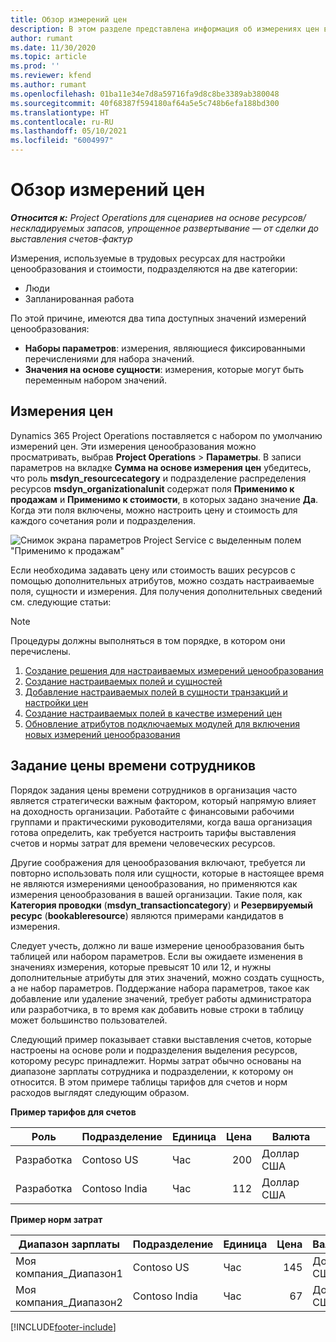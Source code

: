 ```yaml
---
title: Обзор измерений цен
description: В этом разделе представлена информация об измерениях цен в Dynamics 365 Project Operations.
author: rumant
ms.date: 11/30/2020
ms.topic: article
ms.prod: ''
ms.reviewer: kfend
ms.author: rumant
ms.openlocfilehash: 01ba11e34e7d8a59716fa9d8c8be3389ab380048
ms.sourcegitcommit: 40f68387f594180af64a5e5c748b6efa188bd300
ms.translationtype: HT
ms.contentlocale: ru-RU
ms.lasthandoff: 05/10/2021
ms.locfileid: "6004997"
---
```

# <a name="pricing-dimensions-overview"></a>Обзор измерений цен

_**Относится к:** Project Operations для сценариев на основе ресурсов/нескладируемых запасов, упрощенное развертывание — от сделки до выставления счетов-фактур_

Измерения, используемые в трудовых ресурсах для настройки ценообразования и стоимости, подразделяются на две категории:

- Люди
- Запланированная работа

По этой причине, имеются два типа доступных значений измерений ценообразования:

- **Наборы параметров**: измерения, являющиеся фиксированными перечислениями для набора значений.
- **Значения на основе сущности**: измерения, которые могут быть переменным набором значений.

## <a name="pricing-dimensions"></a>Измерения цен

Dynamics 365 Project Operations поставляется с набором по умолчанию измерений цен. Эти измерения ценообразования можно просматривать, выбрав **Project Operations** > **Параметры**. В записи параметров на вкладке **Сумма на основе измерения цен** убедитесь, что роль **msdyn_resourcecategory** и подразделение распределения ресурсов **msdyn_organizationalunit** содержат поля **Применимо к продажам** и **Применимо к стоимости**, в которых задано значение **Да**. Когда эти поля включены, можно настроить цену и стоимость для каждого сочетания роли и подразделения.

![Снимок экрана параметров Project Service с выделенным полем "Применимо к продажам"](media/PS-OOB-parameters.png)

Если необходима задавать цену или стоимость ваших ресурсов с помощью дополнительных атрибутов, можно создать настраиваемые поля, сущности и измерения. Для получения дополнительных сведений см. следующие статьи: 
  
  > [!NOTE]
  > Процедуры должны выполняться в том порядке, в котором они перечислены.

1. [Создание решения для настраиваемых измерений ценообразования](../sales/create-solution-custompd.md)
2. [Создание настраиваемых полей и сущностей](create-custom-fields-entities-pricing-dimensions.md)
3. [Добавление настраиваемых полей в сущности транзакций и настройки цен](add-custom-fields-price-setup-transactional-entities.md)
4. [Создание настраиваемых полей в качестве измерений цен](set-up-custom-fields-pricing-dimensions.md)
5. [Обновление атрибутов подключаемых модулей для включения новых измерений ценообразования](update-plugin-attributes-pd.md)


## <a name="pricing-human-resource-time"></a>Задание цены времени сотрудников
Порядок задания цены времени сотрудников в организация часто является стратегически важным фактором, который напрямую влияет на доходность организации. Работайте с финансовыми рабочими группами и практическими руководителями, когда ваша организация готова определить, как требуется настроить тарифы выставления счетов и нормы затрат для времени человеческих ресурсов.

Другие соображения для ценообразования включают, требуется ли повторно использовать поля или сущности, которые в настоящее время не являются измерениями ценообразования, но применяются как измерения ценообразования в вашей организации. Такие поля, как **Категория проводки** (**msdyn_transactioncategory**) и **Резервируемый ресурс** (**bookableresource**) являются примерами кандидатов в измерения. 

Следует учесть, должно ли ваше измерение ценообразования быть таблицей или набором параметров. Если вы ожидаете изменения в значениях измерения, которые превысят 10 или 12, и нужны дополнительные атрибуты для этих значений, можно создать сущность, а не набор параметров. Поддержание набора параметров, такое как добавление или удаление значений, требует работы администратора или разработчика, в то время как добавить новые строки в таблицу может большинство пользователей.

Следующий пример показывает ставки выставления счетов, которые настроены на основе роли и подразделения выделения ресурсов, которому ресурс принадлежит. Нормы затрат обычно основаны на диапазоне зарплаты сотрудника и подразделении, к которому он относится. В этом примере таблицы тарифов для счетов и норм расходов выглядят следующим образом.

**Пример тарифов для счетов**

| Роль        | Подразделение    |Единица      |Цена      |Валюта  |
| ------------|-------------|----------|----------:|----------|
| Разработка   | Contoso US  |Час | 200|Доллар США     |
| Разработка   | Contoso India |Час|   112|Доллар США     |


**Пример норм затрат**

| Диапазон зарплаты     | Подразделение    |Единица      |Цена      |Валюта  |
| ----------------|-------------|----------|----------:|----------|
| Моя компания_Диапазон1 | Contoso US  |Час | 145|Доллар США     |
| Моя компания_Диапазон2 | Contoso India |Час|   67|Доллар США     |


[!INCLUDE[footer-include](../includes/footer-banner.md)]
